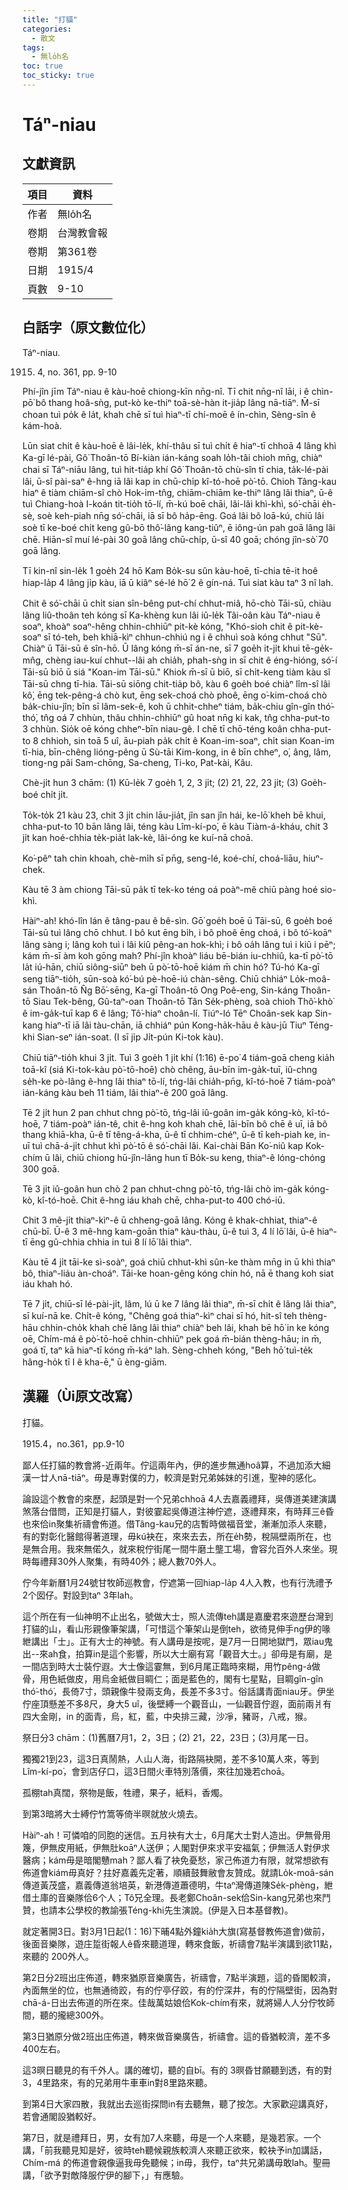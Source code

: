 ```yaml
---
title: "打貓"
categories:
  - 散文
tags:
  - 無lo̍h名
toc: true
toc_sticky: true
---
```


# Táⁿ-niau

## 文獻資訊

| 項目 | 資料 |
|---|---|
| 作者 | 無lo̍h名 |
| 卷期 | 台灣教會報 |
| 卷期 | 第361卷 |
| 日期 | 1915/4 |
| 頁數 | 9-10 |

## 白話字（原文數位化）

Táⁿ-niau.

1915. 4, no. 361, pp. 9-10

Phí-jîn jīm Táⁿ-niau ê kàu-hoē chiong-kīn nn̄g-nî. Tī chit nn̄g-nî lāi, i ê chìn-pō͘ bô thang hoâ-sǹg, put-kò ke-thiⁿ toā-sè-hàn it-jia̍p lâng nā-tiāⁿ. M̄-sī choan tuì po̍k ê la̍t, khah chē sī tuì hiaⁿ-tī chí-moē ê ín-chìn, Sèng-sîn ê kám-hoà.

Lūn siat chit ê kàu-hoē ê lâi-le̍k, khí-thâu sī tuì chi̍t ê hiaⁿ-tī chhoā 4 lâng khì Ka-gī lé-pài, Gô͘ Thoân-tō Bí-kiàn ián-káng soah lo̍h-tâi chioh mn̄g, chiàⁿ chai sī Táⁿ-niāu lâng, tuì hit-tia̍p khí Gô͘ Thoân-tō chù-sîn tī chia, ta̍k-lé-pài lâi, ū-sî pài-saⁿ ê-hng iā lâi kap in chū-chi̍p kî-tó-hoē pò͘-tō. Chioh Tâng-kau hiaⁿ ê tiàm chiām-sî chò Hok-im-tn̂g, chiām-chiām ke-thiⁿ lâng lâi thiaⁿ, ū-ê tuì Chiang-hoà I-koán tit-tio̍h tō-lí, m̄-kú boē chāi, lâi-lâi khì-khì, só͘-chāi e̍h-sè, soè keh-piah nn̄g só͘-chāi, iā sī bô ha̍p-ēng. Goá lâi bô loā-kú, chiū lâi soè tī ke-boé chi̍t keng gû-bō thô͘-lâng kang-tiûⁿ, ē iông-ún pah goā lâng lâi chē. Hiān-sî muí lé-pài 30 goā lâng chū-chi̍p, ū-sî 40 goā; chóng jîn-sò͘ 70 goā lâng.

Tī kin-nî sin-le̍k 1 goe̍h 24 hō Kam Bo̍k-su sûn kàu-hoē, tī-chia tē-it hoê hiap-la̍p 4 lâng ji̍p kàu, iā ū kiâⁿ sé-lé hō͘ 2 ê gín-ná. Tuì siat kàu taⁿ 3 nî lah.

Chit ê só͘-chāi ū chi̍t sian sîn-bêng put-chí chhut-miâ, hō-chò Tāi-sū, chiàu lâng liû-thoân teh kóng sī Ka-khèng kun lâi iû-le̍k Tâi-oân kàu Táⁿ-niau ê soaⁿ, khoàⁿ soaⁿ-hêng chhin-chhiūⁿ pit-kè kóng, "Khó-sioh chit ê pit-kè-soaⁿ sī tó-teh, beh khiā-kìⁿ chhun-chhiú ng i ê chhuì soà kóng chhut "Sū". Chiàⁿ ū Tāi-sū ê sîn-hō. Ū lâng kóng m̄-sī án-ne, sī 7 goe̍h it-ji̍t khui tē-ge̍k-mn̂g, chèng iau-kuí chhut--lâi ah chia̍h, phah-sǹg in sī chit ê éng-hióng, só͘-í Tāi-sū biō ū siá "Koan-im Tāi-sū." Khiok m̄-sī ū biō, sī chi̍t-keng tiàm kàu sî Tāi-sū chng tī-hia. Tāi-sū siōng chit-tia̍p bô, kàu 6 goe̍h boé chiàⁿ lîm-sî lâi kô͘, ēng tek-pêng-á chò kut, ēng sek-choá chò phoê, ēng o͘-kim-choá chò ba̍k-chiu-jîn; bīn sī lâm-sek-ê, koh ū chhit-chheⁿ tiám, ba̍k-chiu gîn-gîn thó͘-thó͘, tn̂g oá 7 chhùn, thâu chhin-chhiūⁿ gû hoat nn̄g ki kak, tn̂g chha-put-to 3 chhùn. Sio̍k oē kóng chheⁿ-bīn niau-gê. I chē tī chō-téng koân chha-put-to 8 chhioh, sin toā 5 uî, āu-piah pa̍k chi̍t ê Koan-im-soaⁿ, chi̍t sian Koan-im tī-hia, bīn-chêng lióng-pêng ū Sù-tāi Kim-kong, in ê bīn chheⁿ, o͘, âng, lâm, tiong-ng pâi Sam-chōng, Sa-cheng, Ti-ko, Pat-kài, Kâu.

Chè-ji̍t hun 3 chām: (1) Kū-le̍k 7 goe̍h 1, 2, 3 ji̍t; (2) 21, 22, 23 ji̍t; (3) Goe̍h-boé chi̍t ji̍t.

To̍k-to̍k 21 kàu 23, chit 3 ji̍t chin lāu-jia̍t, jîn san jîn hái, ke-lō͘ kheh bē khui, chha-put-to 10 bān lâng lâi, téng kàu Lîm-kí-po͘, ē kàu Tiàm-á-kháu, chit 3 ji̍t kan hoé-chhia te̍k-pia̍t lak-kè, lâi-óng ke kuí-nā choā.

Ko͘-pêⁿ tah chin khoah, chè-mi̍h sī pn̄g, seng-lé, koé-chí, choá-liāu, hiuⁿ-chek.

Kàu tē 3 àm chiong Tāi-sū pa̍k tī tek-ko téng oá poàⁿ-mê chiū pàng hoé sio-khì.

Hàiⁿ-ah! khó-lîn lán ê tâng-pau ê bê-sìn. Gō͘ goe̍h boē ū Tāi-sū, 6 goe̍h boé Tāi-sū tuì lâng chō chhut. I bô kut ēng bi̍h, i bô phoê ēng choá, i bô tó͘-koāⁿ lâng sàng i; lâng koh tuì i lâi kiû pêng-an hok-khì; i bô oa̍h lâng tuì i kiû i pēⁿ; kám m̄-sī àm koh gōng mah? Phí-jîn khoàⁿ liáu bē-bián iu-chhiû, ka-tī pò͘-tō la̍t iú-hān, chiū siông-siūⁿ beh ū pò͘-tō-hoē kiám m̄ chin hó? Tú-hó Ka-gī seng tiāⁿ-tio̍h, sūn-soà kó͘-bú pè-hoē-iú chàn-sêng. Chiū chhiáⁿ Lo̍k-moâ-sán Thoân-tō N̂g Bō͘-sēng, Ka-gī Thoân-tō Ong Poê-eng, Sin-káng Thoân-tō Siau Tek-bêng, Gû-taⁿ-oan Thoân-tō Tân Se̍k-phèng, soà chioh Thô͘-khò͘ ê im-ga̍k-tuī kap 6 ê lâng; Tô͘-hiaⁿ choân-lí. Tiúⁿ-ló Tēⁿ Choân-sek kap Sin-kang hiaⁿ-tī iā lâi tàu-chān, iā chhiáⁿ pún Kong-ha̍k-hāu ê kàu-jū Tiuⁿ Téng-khi Sian-seⁿ ián-soat. (I sī ji̍p Ji̍t-pún Ki-tok kàu).

Chiū tiāⁿ-tio̍h khui 3 ji̍t. Tuì 3 goe̍h 1 ji̍t khí (1:16) ē-po͘ 4 tiám-goā cheng kia̍h toā-kî (siá Ki-tok-kàu pò͘-tō-hoē) chò chêng, āu-bīn im-ga̍k-tuī, iû-chng se̍h-ke pò-lâng ê-hng lâi thiaⁿ tō-lí, tńg-lâi chia̍h-pn̄g, kî-tó-hoē 7 tiám-poàⁿ ián-káng kàu beh 11 tiám, lâi thiaⁿ-ê 200 goā lâng.

Tē 2 ji̍t hun 2 pan chhut chng pò͘-tō, tńg-lâi iû-goân im-ga̍k kóng-kò, kî-tó-hoē, 7 tiám-poàⁿ ián-tê, chit ê-hng koh khah chē, lāi-bīn bô chē ê uī, iā bô thang khiā-kha, ū-ê tī têng-á-kha, ū-ê tī chhim-chéⁿ, ū-ê tī keh-piah ke, in-uī tuì chā-á-ji̍t chhut khì pò͘-tō ê só͘-chāi lâi. Kai-chài Bān Ko͘-niû kap Kok-chím ū lâi, chiū chiong hū-jîn-lâng hun tī Bo̍k-su keng, thiaⁿ-ê lóng-chóng 300 goā.

Tē 3 ji̍t iû-goân hun chò 2 pan chhut-chng pò͘-tō, tńg-lâi chò im-ga̍k kóng-kò, kî-tó-hoē. Chit ê-hng iáu khah chē, chha-put-to 400 chó-iū.

Chit 3 mê-ji̍t thiaⁿ-kìⁿ-ê ū chheng-goā lâng. Kóng ê khak-chhiat, thiaⁿ-ê chū-bī. Ū-ê 3 mê-hng kam-goān thiaⁿ kàu-thàu, ū-ê tuì 3, 4 lí lō͘ lâi, ū-ê hiaⁿ-tī ēng gû-chhia chhia in tuì 8 lí lō͘ lâi thiaⁿ.

Kàu tē 4 ji̍t tāi-ke sì-soàⁿ, goá chiū chhut-khì sûn-ke thàm mn̄g in ū khì thiaⁿ bô, thiaⁿ-liáu àn-choáⁿ. Tāi-ke hoan-gêng kóng chin hó, nā ē thang koh siat iáu khah hó.

Tē 7 ji̍t, chiū-sī lé-pài-ji̍t, lâm, lú ū ke 7 lâng lâi thiaⁿ, m̄-sī chi̍t ê lâng lâi thiaⁿ, sī kuí-nā ke. Chi̍t-ê kóng, "Chêng goá thiaⁿ-kìⁿ chai sī hó, hit-sî teh thèng-hāu chhin-cho̍k khah chē lâng lâi thiaⁿ chiàⁿ beh lâi, khah bē hō͘ in ke kóng oē, Chím-má ê pò͘-tō-hoē chhin-chhiūⁿ pek goá m̄-bián thèng-hāu; in m̄, goá tī, taⁿ kā hiaⁿ-tī kóng m̄-káⁿ lah. Sèng-chheh kóng, "Beh hō͘ tuì-te̍k hâng-ho̍k tī I ê kha-ē," ū èng-giām.

## 漢羅（Ùi原文改寫）

打貓。

1915.4，no.361，pp.9-10

鄙人任打貓的教會將-近兩年。佇這兩年內，伊的進步無通hoâ算，不過加添大細漢一廿人nā-tiāⁿ。毋是專對僕的力，較濟是對兄弟姊妹的引進，聖神的感化。

論設這个教會的來歷，起頭是對一个兄弟chhoā 4人去嘉義禮拜，吳傳道美建演講煞落台借問，正知是打貓人，對彼霎起吳傳道注神佇遮，逐禮拜來，有時拜三ê昏也來佮in聚集祈禱會佈道。借Tâng-kau兄的店暫時做福音堂，漸漸加添人來聽，有的對彰化醫館得著道理，毋kú袂在，來來去去，所在e̍h勢，稅隔壁兩所在，也是無合用。我來無偌久，就來稅佇街尾一間牛磨土壟工場，會容允百外人來坐。現時每禮拜30外人聚集，有時40外；總人數70外人。

佇今年新曆1月24號甘牧師巡教會，佇遮第一回hiap-la̍p 4人入教，也有行洗禮予2个囡仔。對設到taⁿ 3年lah。

這个所在有一仙神明不止出名，號做大士，照人流傳teh講是嘉慶君來遊歷台灣到打貓的山，看山形親像筆架講，「可惜這个筆架山是倒teh，欲徛見伸手ng伊的喙紲講出「士」。正有大士的神號。有人講毋是按呢，是7月一日開地獄門，眾iau鬼出--來ah食，拍算in是這个影響，所以大士廟有寫「觀音大士。」卻毋是有廟，是一間店到時大士裝佇遐。大士像這霎無，到6月尾正臨時來糊，用竹pêng-á做骨，用色紙做皮，用烏金紙做目睭仁；面是藍色的，閣有七星點，目睭gîn-gîn thó͘-thó͘，長倚7寸，頭親像牛發兩支角，長差不多3寸。俗話講青面niau牙。伊坐佇座頂懸差不多8尺，身大5 uî，後壁縛一个觀音山，一仙觀音佇遐，面前兩爿有四大金剛，in 的面青，烏，紅，藍，中央排三藏，沙凈，豬哥，八戒，猴。

祭日分3 chām：(1)舊曆7月1，2，3日；(2) 21，22，23日；(3)月尾一日。

獨獨21到23，這3日真鬧熱，人山人海，街路隔袂開，差不多10萬人來，等到Lîm-kí-po͘，會到店仔口，這3日間火車特別落價，來往加幾若choā。

孤棚tah真闊，祭物是飯，牲禮，果子，紙料，香燭。

到第3暗將大士縛佇竹篙等倚半暝就放火燒去。

Hàiⁿ-ah！可憐咱的同胞的迷信。五月袂有大士，6月尾大士對人造出。伊無骨用篾，伊無皮用紙，伊無肚koāⁿ人送伊；人閣對伊來求平安福氣；伊無活人對伊求醫病；kám毋是暗閣戇mah？鄙人看了袂免憂愁，家己佈道力有限，就常想欲有佈道會kiám毋真好？拄好嘉義先定著，順續鼓舞敝會友贊成。就請Lo̍k-moâ-sán傳道黃茂盛，嘉義傳道翁培英，新港傳道蕭德明，牛taⁿ灣傳道陳Se̍k-phèng，紲借土庫的音樂隊佮6个人；Tô͘兄全理。長老鄭Choân-sek佮Sin-kang兄弟也來鬥贊，也請本公學校的教諭張Téng-khi先生演說。(伊是入日本基督教)。

就定著開3日。對3月1日起(1：16)下晡4點外鐘kia̍h大旗(寫基督教佈道會)做前，後面音樂隊，遊庄踅街報人ê昏來聽道理，轉來食飯，祈禱會7點半演講到欲11點，來聽的 200外人。

第2日分2班出庄佈道，轉來猶原音樂廣告，祈禱會，7點半演題，這的昏閣較濟，內面無坐的位，也無通徛跤，有的佇亭仔跤，有的佇深井，有的佇隔壁街，因為對chā-á-日出去佈道的所在來。佳哉萬姑娘佮Kok-chím有來，就將婦人人分佇牧師間，聽的攏總300外。

第3日猶原分做2班出庄佈道，轉來做音樂廣告，祈禱會。這的昏猶較濟，差不多400左右。

這3暝日聽見的有千外人。講的確切，聽的自bī。有的 3暝昏甘願聽到透，有的對3，4里路來，有的兄弟用牛車車in對8里路來聽。

到第4日大家四散，我就出去巡街探問in有去聽無，聽了按怎。大家歡迎講真好，若會通閣設猶較好。

第7日，就是禮拜日，男，女有加7人來聽，毋是一个人來聽，是幾若家。一个講，「前我聽見知是好，彼時teh聽候親族較濟人來聽正欲來，較袂予in加講話，Chím-má 的佈道會親像逼我毋免聽候；in毋，我佇，taⁿ共兄弟講毋敢lah。聖冊講，「欲予對敵降服佇伊的腳下，」有應驗。
